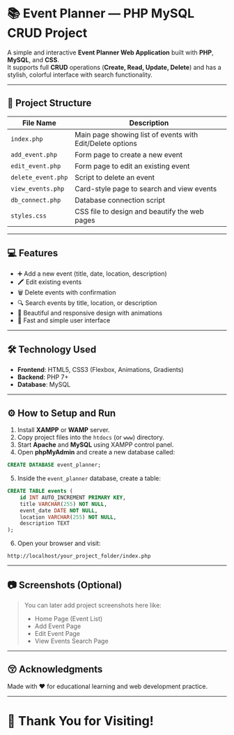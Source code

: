 # 📚 Event Planner — PHP MySQL CRUD Project

A simple and interactive **Event Planner Web Application** built with **PHP**, **MySQL**, and **CSS**.  
It supports full **CRUD** operations (**Create, Read, Update, Delete**) and has a stylish, colorful interface with search functionality.

---

## 📂 Project Structure

| File Name         | Description                                      |
|-------------------|--------------------------------------------------|
| `index.php`       | Main page showing list of events with Edit/Delete options |
| `add_event.php`   | Form page to create a new event                   |
| `edit_event.php`  | Form page to edit an existing event               |
| `delete_event.php`| Script to delete an event                         |
| `view_events.php` | Card-style page to search and view events         |
| `db_connect.php`  | Database connection script                       |
| `styles.css`      | CSS file to design and beautify the web pages     |

---

## 💻 Features

- ➕ Add a new event (title, date, location, description)
- 🖍️ Edit existing events
- 🗑️ Delete events with confirmation
- 🔍 Search events by title, location, or description
- 🌈 Beautiful and responsive design with animations
- 🚀 Fast and simple user interface

---

## 🛠️ Technology Used

- **Frontend**: HTML5, CSS3 (Flexbox, Animations, Gradients)
- **Backend**: PHP 7+
- **Database**: MySQL

---

## ⚙️ How to Setup and Run

1. Install **XAMPP** or **WAMP** server.
2. Copy project files into the `htdocs` (or `www`) directory.
3. Start **Apache** and **MySQL** using XAMPP control panel.
4. Open **phpMyAdmin** and create a new database called:

```sql
CREATE DATABASE event_planner;
```

5. Inside the `event_planner` database, create a table:

```sql
CREATE TABLE events (
    id INT AUTO_INCREMENT PRIMARY KEY,
    title VARCHAR(255) NOT NULL,
    event_date DATE NOT NULL,
    location VARCHAR(255) NOT NULL,
    description TEXT
);
```

6. Open your browser and visit:

```
http://localhost/your_project_folder/index.php
```

---

## 📷 Screenshots (Optional)

> You can later add project screenshots here like:
>
> - Home Page (Event List)
> - Add Event Page
> - Edit Event Page
> - View Events Search Page

---

## 😚 Acknowledgments

Made with ❤️ for educational learning and web development practice.

---

# 🚀 Thank You for Visiting!
